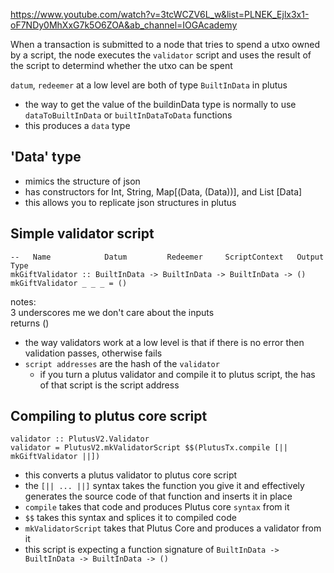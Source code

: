 https://www.youtube.com/watch?v=3tcWCZV6L_w&list=PLNEK_Ejlx3x1-oF7NDy0MhXxG7k5O6ZOA&ab_channel=IOGAcademy

When a transaction is submitted to a node that tries to spend a utxo owned by a script, the node executes the `validator` script and uses the result of the script to determind whether the utxo can be spent

`datum`, `redeemer` at a low level are both of type `BuiltInData` in plutus

- the way to get the value of the buildinData type is normally to use `dataToBuiltInData` or `builtInDataToData` functions
- this produces a `data` type

## 'Data' type
- mimics the structure of json
- has constructors for Int, String, Map[(Data, (Data))], and List [Data]
- this allows you to replicate json structures in plutus 


## Simple validator script

```
--   Name            Datum         Redeemer     ScriptContext   Output Type
mkGiftValidator :: BuiltInData -> BuiltInData -> BuiltInData -> ()
mkGiftValidator _ _ _ = ()
```
notes:   
3 underscores me we don't care about the inputs   
returns () 

- the way validators work at a low level is that if there is no error then validation passes, otherwise fails
- `script addresses` are the hash of the `validator`
    - if you turn a plutus validator and compile it to plutus script, the has of that script is the script address

## Compiling to plutus core script

```
validator :: PlutusV2.Validator
validator = PlutusV2.mkValidatorScript $$(PlutusTx.compile [|| mkGiftValidator ||])
```

- this converts a plutus validator to plutus core script
- the `[|| ... ||]` syntax takes the function you give it and effectively generates the source code of that function and inserts it in place
- `compile` takes that code and produces Plutus core `syntax` from it
- `$$` takes this syntax and splices it to compiled code
- `mkValidatorScript` takes that Plutus Core and produces a validator from it
- this script is expecting a function signature of `BuiltInData -> BuiltInData -> BuiltInData -> ()`

